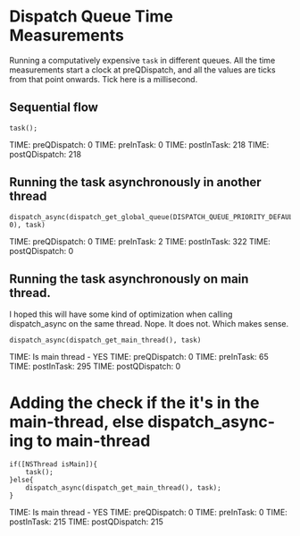# Dispatch Queue Time Measurements

Running a computatively expensive `task` in different queues.
All the time measurements start a clock at preQDispatch, and all the values are ticks from that point onwards.
Tick here is a millisecond.

## Sequential flow 
```
task();
```

 TIME: preQDispatch: 0
 TIME: preInTask: 0
 TIME: postInTask: 218
 TIME: postQDispatch: 218


## Running the task asynchronously in another thread
```
dispatch_async(dispatch_get_global_queue(DISPATCH_QUEUE_PRIORITY_DEFAULT, 0), task)
```

 TIME: preQDispatch: 0
 TIME: preInTask: 2
 TIME: postInTask: 322
 TIME: postQDispatch: 0


## Running the task asynchronously on main thread.
I hoped this will have some kind of optimization when calling dispatch_async on the same thread.
Nope. It does not. Which makes sense.
```
dispatch_async(dispatch_get_main_thread(), task)
```

 TIME: Is main thread - YES
 TIME: preQDispatch: 0
 TIME: preInTask: 65
 TIME: postInTask: 295
 TIME: postQDispatch: 0


# Adding the check if the it's in the main-thread, else dispatch_async-ing to main-thread
```
if([NSThread isMain]){
	task();
}else{
	dispatch_async(dispatch_get_main_thread(), task);
}
```

 TIME: Is main thread - YES
 TIME: preQDispatch: 0
 TIME: preInTask: 0
 TIME: postInTask: 215
 TIME: postQDispatch: 215

